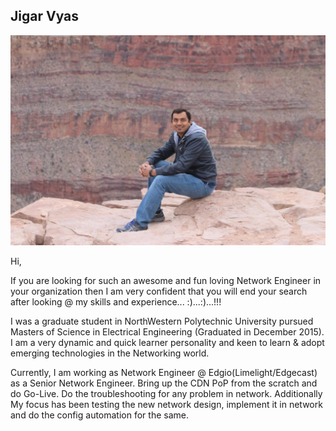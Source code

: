 ##  Jigar Vyas
![Jigs](img/Jigar_Vyas.jpeg)

Hi,

If you are looking for such an awesome and fun loving Network Engineer in your 
organization then I am very confident that you will end your search after 
looking @ my skills and experience... :)...:)...!!!

I was a graduate student in NorthWestern Polytechnic University pursued Masters of 
Science in Electrical Engineering (Graduated in December 2015). I am a very 
dynamic and quick learner personality and keen to learn & adopt emerging 
technologies in the Networking world.

Currently, I am working as Network Engineer @ Edgio(Limelight/Edgecast) as a Senior 
Network Engineer. Bring up the CDN PoP from the scratch and do Go-Live. 
Do the troubleshooting for any problem in network. Additionally My focus has been
testing the new network design, implement it in network and do the config
automation for the same.